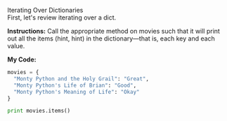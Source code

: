 Iterating Over Dictionaries<br>
First, let's review iterating over a dict.

**Instructions:**
Call the appropriate method on movies such that it will print out all the items (hint, hint) in the dictionary—that is, each key and each value.

**My Code:**
```python
movies = {
  "Monty Python and the Holy Grail": "Great",
  "Monty Python's Life of Brian": "Good",
  "Monty Python's Meaning of Life": "Okay"
}

print movies.items()
```
